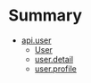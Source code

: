 # Summary

- [api.user](./user/README.md)
    + [User](./user/user.md)
    + [user.detail](./user/detail.md)
    + [user.profile](./user/profile.md)